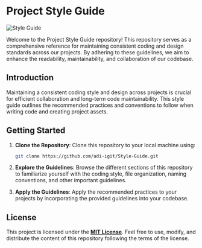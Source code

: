 # Project Style Guide

![Style Guide](https://res.cloudinary.com/dd40wbf0z/image/upload/v1692463147/6_ekblrn.png)

Welcome to the Project Style Guide repository! This repository serves as a comprehensive reference for maintaining consistent coding and design standards across our projects. By adhering to these guidelines, we aim to enhance the readability, maintainability, and collaboration of our codebase.

## Introduction

Maintaining a consistent coding style and design across projects is crucial for efficient collaboration and long-term code maintainability. This style guide outlines the recommended practices and conventions to follow when writing code and creating project assets.

## Getting Started

1. **Clone the Repository**: Clone this repository to your local machine using:

   ```bash
   git clone https://github.com/adi-igit/Style-Guide.git
   ```
   
2. **Explore the Guidelines**: Browse the different sections of this repository to familiarize yourself with the coding style, file organization, naming conventions, and other important guidelines.

3. **Apply the Guidelines**: Apply the recommended practices to your projects by incorporating the provided guidelines into your codebase.

## License

This project is licensed under the [**MIT License**](https://github.com/adi-igit/Style-Guide/blob/main/LICENSE.md). Feel free to use, modify, and distribute the content of this repository following the terms of the license.
